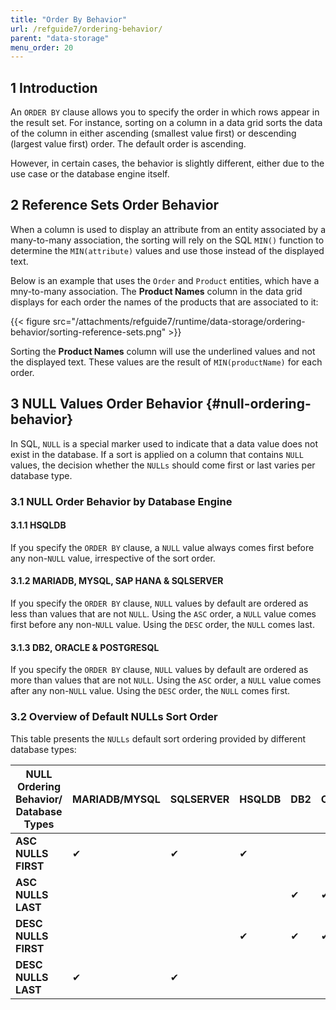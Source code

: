 ```yaml
---
title: "Order By Behavior"
url: /refguide7/ordering-behavior/
parent: "data-storage"
menu_order: 20
---
```


## 1 Introduction

An `ORDER BY` clause allows you to specify the order in which rows appear in the result set. For instance, sorting on a column in a data grid sorts the data of the column in either ascending (smallest value first) or descending (largest value first) order. The default order is ascending.

However, in certain cases, the behavior is slightly different, either due to the use case or the database engine itself.

## 2 Reference Sets Order Behavior

When a column is used to display an attribute from an entity associated by a many-to-many association, the sorting will rely on the SQL `MIN()` function to determine the `MIN(attribute)` values and use those instead of the displayed text.

Below is an example that uses the `Order` and `Product` entities, which have a mny-to-many association. The **Product Names** column in the data grid displays for each order the names of the products that are associated to it:

{{< figure src="/attachments/refguide7/runtime/data-storage/ordering-behavior/sorting-reference-sets.png" >}}

Sorting the **Product Names** column will use the underlined values and not the displayed text. These values are the result of `MIN(productName)` for each order.

## 3 NULL Values Order Behavior {#null-ordering-behavior}

In SQL, `NULL` is a special marker used to indicate that a data value does not exist in the database. If a sort is applied on a column that contains `NULL` values, the decision whether the `NULLs` should come first or last varies per database type.

### 3.1 NULL Order Behavior by Database Engine

#### 3.1.1 HSQLDB

If you specify the `ORDER BY` clause, a `NULL` value always comes first before any non-`NULL` value, irrespective of the sort order.

#### 3.1.2 MARIADB, MYSQL, SAP HANA & SQLSERVER

If you specify the `ORDER BY` clause, `NULL` values by default are ordered as less than values that are not `NULL`. Using the `ASC` order, a `NULL` value comes first before any non-`NULL` value. Using the `DESC` order, the `NULL` comes last.

#### 3.1.3 DB2, ORACLE & POSTGRESQL

If you specify the `ORDER BY` clause, `NULL` values by default are ordered as more than values that are not `NULL`. Using the `ASC` order, a `NULL` value comes after any non-`NULL` value. Using the `DESC` order, the `NULL` comes first.

### 3.2 Overview of Default NULLs Sort Order

This table presents the `NULLs` default sort ordering provided by different database types:

| NULL Ordering Behavior/ Database Types  | MARIADB/MYSQL | SQLSERVER | HSQLDB | DB2 | ORACLE | POSTGRESQL |
|------------------------|---|---|---|---|---|---|
| **ASC NULLS FIRST** | ✔ | ✔ |  ✔  |    |  |   |
| **ASC NULLS LAST**|  |   |   |  ✔ |  ✔ |  ✔|
| **DESC NULLS FIRST**|   |   | ✔ |  ✔| ✔  | ✔|
| **DESC NULLS LAST**| ✔ | ✔  |  |   |   |  |
